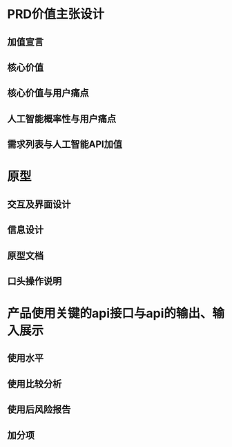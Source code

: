 # PRD价值主张设计 

## 加值宣言
## 核心价值
## 核心价值与用户痛点
## 人工智能概率性与用户痛点
## 需求列表与人工智能API加值

# 原型
## 交互及界面设计
## 信息设计
## 原型文档
## 口头操作说明

# 产品使用关键的api接口与api的输出、输入展示
## 使用水平
## 使用比较分析
## 使用后风险报告
## 加分项
